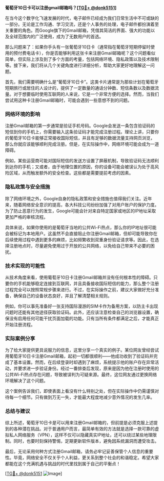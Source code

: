 **葡萄牙10日卡可以注册gmail邮箱吗？[[TG💪+ @donk5151](https://t.me/s/donk5151)]**

在当今这个数字化飞速发展的时代，电子邮件已经成为我们日常生活中不可或缺的一部分。无论是工作沟通、学习交流，还是个人事务的处理，电子邮件都扮演着至关重要的角色。而Google旗下的Gmail邮箱，凭借其简洁的界面、强大的功能以及全球范围内的广泛使用，成为了无数用户的首选。

那么问题来了：如果你手头有一张葡萄牙10日卡（通常指在葡萄牙短期停留时使用的预付费电话卡），你是否能够利用这张卡来注册Gmail邮箱呢？这个问题看似简单，但实际上涉及到了多个方面的考量，包括网络环境、隐私政策以及技术限制等。接下来，我们将从几个关键角度进行详细分析，帮助大家更好地理解这一问题。

首先，我们需要明确什么是“葡萄牙10日卡”。这类卡片通常是为那些计划在葡萄牙短期旅行或居住的人设计的，提供了一定数量的通话分钟数、短信条数以及数据流量。对于想要临时使用互联网的人来说，它是一个非常方便的选择。然而，当我们尝试用这种卡注册Gmail邮箱时，可能会遇到一些意想不到的问题。

### 网络环境的影响

注册Gmail邮箱的第一步通常是验证手机号码。Google会发送一条包含验证码的短信到你的手机上，你需要输入这条验证码才能完成注册过程。理论上讲，只要你的葡萄牙10日卡能够正常接收国际短信，并且有足够的数据流量支持网页浏览，那么你就应该能够顺利完成注册。但是，在实际操作中，网络环境可能会成为一道障碍。

例如，某些运营商可能对国际短信的发送方设置了屏蔽机制，导致验证码无法顺利到达你的手机；又或者，由于地理位置的原因，你的设备可能会被误认为处于高风险区域，从而触发额外的安全检查。这些都是需要提前考虑的因素。

### 隐私政策与安全措施

除了网络环境之外，Google自身的隐私政策和安全措施也值得我们关注。近年来，随着网络安全意识的提高，各大科技公司纷纷加强了对用户账户的保护力度。为了防止恶意行为的发生，Google可能会针对来自特定国家或地区的IP地址采取更加严格的审核流程。

具体来说，如果你使用的是葡萄牙当地的公共Wi-Fi热点，那么你的IP地址很可能会被标记为本地用户。这虽然不会直接阻止你注册Gmail邮箱，但却可能导致你在后续使用过程中遇到更多的麻烦，比如频繁收到双重身份验证请求等。因此，在选择注册地点时，尽量避免使用过于开放的公共网络，以免给自己带来不必要的困扰。

### 技术实现的可能性

从技术角度来看，使用葡萄牙10日卡注册Gmail邮箱并没有任何根本性的障碍。只要你的手机能够稳定连接到互联网，并且具备接收国际短信的能力，那么整个注册过程完全可以按照常规步骤来进行。不过，在实际操作之前，建议大家做好充分准备，确保自己的设备状态良好，并且了解清楚相关规则。

例如，你可以事先准备好一张支持国际漫游的SIM卡作为备用方案，以防主卡出现问题时还能有其他途径获取验证码。此外，还应该注意检查自己的浏览器设置，确保没有启用任何可能干扰页面加载的功能。只有当所有条件都满足之后，才能真正开始注册流程。

### 实际案例分享

为了给大家提供更具说服力的信息，这里分享一个真实的例子。某位网友曾经尝试用葡萄牙10日卡注册Gmail邮箱，起初一切都很顺利——他成功收到了验证码并完成了基本设置。然而，在后续登录时却遇到了麻烦，系统提示他的账户存在异常活动，并要求进一步验证身份。经过一番排查后发现，原来是因为他在注册时使用的公共Wi-Fi热点存在问题，导致被误判为可疑来源。最终，这位网友通过更换网络环境解决了这个问题。

这个案例告诉我们，即使表面上看没有什么特别之处，但在实际操作中仍需谨慎对待每一个细节。只有做到万无一失，才能最大程度地减少意外情况的发生几率。

### 总结与建议

综上所述，葡萄牙10日卡是可以用来注册Gmail邮箱的，但前提是必须克服上述提到的各种潜在挑战。对于普通用户而言，最简单有效的方法就是选择一款可靠的虚拟私人网络服务（VPN），这样不仅可以隐藏真实IP地址，还可以绕过某些地理限制。同时，也要时刻保持警惕，定期更新软件版本，避免因系统漏洞而遭受攻击。

最后，无论采用何种方式注册Gmail邮箱，请务必牢记妥善保管个人信息的重要性。毕竟，网络安全不仅关乎个人利益，更关系到整个社会的和谐稳定。希望大家都能在这个充满机遇与挑战的时代里找到属于自己的平衡点！

[[TG💪+ @donk5151](https://t.me/s/donk5151) ![Image](https://i.postimg.cc/rwNCRYN7/Snipaste-2025-04-30-17-27-05.png)]